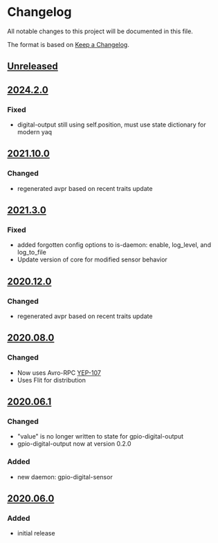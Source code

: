 # Changelog
All notable changes to this project will be documented in this file.

The format is based on [Keep a Changelog](https://keepachangelog.com/).

## [Unreleased]

## [2024.2.0]

### Fixed
- digital-output still using self.position, must use state dictionary for modern yaq

## [2021.10.0]

### Changed
- regenerated avpr based on recent traits update

## [2021.3.0]

### Fixed
- added forgotten config options to is-daemon: enable, log_level, and log_to_file
- Update version of core for modified sensor behavior

## [2020.12.0]

### Changed
- regenerated avpr based on recent traits update

## [2020.08.0]

### Changed
- Now uses Avro-RPC [YEP-107](https://yeps.yaq.fyi/107/)
- Uses Flit for distribution

## [2020.06.1]

### Changed
- "value" is no longer written to state for gpio-digital-output
- gpio-digital-output now at version 0.2.0

### Added
- new daemon: gpio-digital-sensor

## [2020.06.0]

### Added
- initial release

[Unreleased]: https://gitlab.com/yaq/yaqd-rpi-gpio/-/compare/v2024.2.0...main
[2024.2.0]: https://gitlab.com/yaq/yaqd-rpi-gpio/-/compare/v2021.10.0...2024.2.0
[2021.10.0]: https://gitlab.com/yaq/yaqd-rpi-gpio/-/compare/v2021.3.0...2021.10.0
[2021.3.0]: https://gitlab.com/yaq/yaqd-rpi-gpio/-/compare/v2020.12.0...2021.3.0
[2020.12.0]: https://gitlab.com/yaq/yaqd-rpi-gpio/-/compare/v2020.08.0...2020.12.0
[2020.08.0]: https://gitlab.com/yaq/yaqd-rpi-gpio/-/compare/v2020.06.1...2020.08.0
[2020.06.1]: https://gitlab.com/yaq/yaqd-rpi-gpio/-/compare/v2020.06.0...2020.06.1
[2020.06.0]: https://gitlab.com/yaq/yaqd-rpi-gpio/-/tags/v2020.06.0
